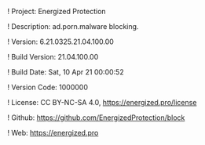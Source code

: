! Project: Energized Protection

! Description: ad.porn.malware blocking.

! Version: 6.21.0325.21.04.100.00

! Build Version: 21.04.100.00

! Build Date: Sat, 10 Apr 21 00:00:52

! Version Code: 1000000

! License: CC BY-NC-SA 4.0, https://energized.pro/license

! Github: https://github.com/EnergizedProtection/block

! Web: https://energized.pro
